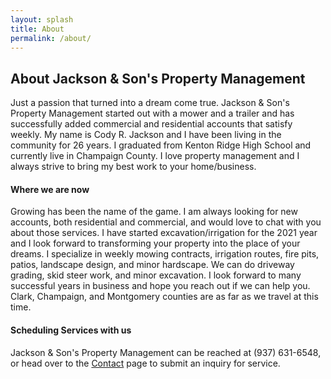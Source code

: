 ```yaml
---
layout: splash
title: About
permalink: /about/
---
```


## About Jackson & Son's Property Management

Just a passion that turned into a dream come true. Jackson & Son's Property Management started out with a mower and a trailer and has successfully added commercial and residential accounts that satisfy weekly. My name is Cody R. Jackson and I have been living in the community for 26 years. I graduated from Kenton Ridge High School and currently live in Champaign County. I love property management and I always strive to bring my best work to your home/business.

#### Where we are now

Growing has been the name of the game. I am always looking for new accounts, both residential and commercial, and would love to chat with you about those services. I have started excavation/irrigation for the 2021 year and  I look forward to transforming your property into the place of your dreams. I specialize in weekly mowing contracts, irrigation routes, fire pits, patios, landscape design, and minor hardscape. We can do driveway grading, skid steer work, and minor excavation. I look forward to many successful years in business and hope you reach out if we can help you. Clark, Champaign, and Montgomery counties are as far as we travel at this time.

#### Scheduling Services with us

Jackson & Son's Property Management can be reached at (937) 631-6548, or head over to the [Contact](./contact.markdown) page to submit an inquiry for service.
